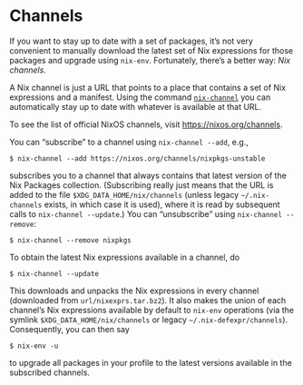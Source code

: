 # Channels

If you want to stay up to date with a set of packages, it’s not very
convenient to manually download the latest set of Nix expressions for
those packages and upgrade using `nix-env`. Fortunately, there’s a
better way: *Nix channels*.

A Nix channel is just a URL that points to a place that contains a set
of Nix expressions and a manifest. Using the command
[`nix-channel`](../command-ref/nix-channel.md) you can automatically
stay up to date with whatever is available at that URL.

To see the list of official NixOS channels, visit
<https://nixos.org/channels>.

You can “subscribe” to a channel using `nix-channel --add`, e.g.,

```console
$ nix-channel --add https://nixos.org/channels/nixpkgs-unstable
```

subscribes you to a channel that always contains that latest version
of the Nix Packages collection. (Subscribing really just means that
the URL is added to the file `$XDG_DATA_HOME/nix/channels` (unless
legacy `~/.nix-channels` exists, in which case it is used), where it
is read by subsequent calls to `nix-channel --update`.) You can
“unsubscribe” using `nix-channel --remove`:

```console
$ nix-channel --remove nixpkgs
```

To obtain the latest Nix expressions available in a channel, do

```console
$ nix-channel --update
```

This downloads and unpacks the Nix expressions in every channel
(downloaded from `url/nixexprs.tar.bz2`). It also makes the union of
each channel’s Nix expressions available by default to `nix-env`
operations (via the symlink `$XDG_DATA_HOME/nix/channels` or legacy
`~/.nix-defexpr/channels`). Consequently, you can then say

```console
$ nix-env -u
```

to upgrade all packages in your profile to the latest versions available
in the subscribed channels.
